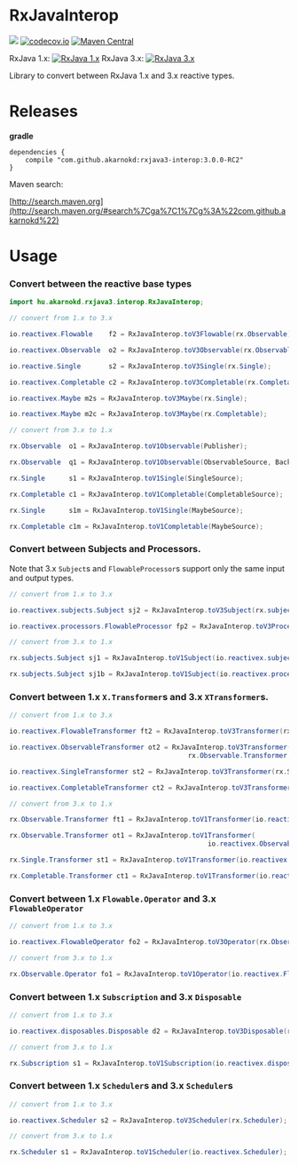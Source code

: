 # RxJavaInterop


<a href='https://travis-ci.org/akarnokd/RxJavaInterop/builds'><img src='https://travis-ci.org/akarnokd/RxJavaInterop.svg?branch=3.x'></a>
[![codecov.io](http://codecov.io/github/akarnokd/RxJavaInterop/coverage.svg?branch=3.x)](http://codecov.io/github/akarnokd/RxJavaInterop?branch=3.x)
[![Maven Central](https://maven-badges.herokuapp.com/maven-central/com.github.akarnokd/rxjava3-interop/badge.svg)](https://maven-badges.herokuapp.com/maven-central/com.github.akarnokd/rxjava3-interop)

RxJava 1.x: [![RxJava 1.x](https://maven-badges.herokuapp.com/maven-central/io.reactivex/rxjava/badge.svg)](https://maven-badges.herokuapp.com/maven-central/maven-central/io.reactivex/rxjava)
RxJava 3.x: [![RxJava 3.x](https://maven-badges.herokuapp.com/maven-central/io.reactivex.rxjava3/rxjava/badge.svg)](https://maven-badges.herokuapp.com/maven-central/io.reactivex.rxjava3/rxjava)

Library to convert between RxJava 1.x and 3.x reactive types.

# Releases


**gradle**

```
dependencies {
    compile "com.github.akarnokd:rxjava3-interop:3.0.0-RC2"
}
```


Maven search:

[http://search.maven.org](http://search.maven.org/#search%7Cga%7C1%7Cg%3A%22com.github.akarnokd%22)

# Usage

### Convert between the reactive base types

```java
import hu.akarnokd.rxjava3.interop.RxJavaInterop;

// convert from 1.x to 3.x

io.reactivex.Flowable    f2 = RxJavaInterop.toV3Flowable(rx.Observable);

io.reactivex.Observable  o2 = RxJavaInterop.toV3Observable(rx.Observable);

io.reactive.Single       s2 = RxJavaInterop.toV3Single(rx.Single);

io.reactivex.Completable c2 = RxJavaInterop.toV3Completable(rx.Completable);

io.reactivex.Maybe m2s = RxJavaInterop.toV3Maybe(rx.Single);

io.reactivex.Maybe m2c = RxJavaInterop.toV3Maybe(rx.Completable);

// convert from 3.x to 1.x

rx.Observable  o1 = RxJavaInterop.toV1Observable(Publisher);

rx.Observable  q1 = RxJavaInterop.toV1Observable(ObservableSource, BackpressureStrategy);

rx.Single      s1 = RxJavaInterop.toV1Single(SingleSource);

rx.Completable c1 = RxJavaInterop.toV1Completable(CompletableSource);

rx.Single      s1m = RxJavaInterop.toV1Single(MaybeSource);

rx.Completable c1m = RxJavaInterop.toV1Completable(MaybeSource);
```

### Convert between Subjects and Processors. 

Note that 3.x `Subject`s and `FlowableProcessor`s support only the same input and output types.

```java
// convert from 1.x to 3.x

io.reactivex.subjects.Subject sj2 = RxJavaInterop.toV3Subject(rx.subjects.Subject);

io.reactivex.processors.FlowableProcessor fp2 = RxJavaInterop.toV3Processor(rx.subjects.Subject);

// convert from 3.x to 1.x

rx.subjects.Subject sj1 = RxJavaInterop.toV1Subject(io.reactivex.subjects.Subject);

rx.subjects.Subject sj1b = RxJavaInterop.toV1Subject(io.reactivex.processors.FlowableProcessor);
```

### Convert between 1.x `X.Transformer`s and 3.x `XTransformer`s.

```java
// convert from 1.x to 3.x

io.reactivex.FlowableTransformer ft2 = RxJavaInterop.toV3Transformer(rx.Observable.Transformer);

io.reactivex.ObservableTransformer ot2 = RxJavaInterop.toV3Transformer(
                                             rx.Observable.Transformer, io.reactivex.BackpressureStrategy);

io.reactivex.SingleTransformer st2 = RxJavaInterop.toV3Transformer(rx.Single.Transformer);

io.reactivex.CompletableTransformer ct2 = RxJavaInterop.toV3Transformer(rx.Completable.Transformer);

// convert from 3.x to 1.x

rx.Observable.Transformer ft1 = RxJavaInterop.toV1Transformer(io.reactivex.FlowableTransformer);

rx.Observable.Transformer ot1 = RxJavaInterop.toV1Transformer(
                                                  io.reactivex.ObservableTransformer, io.reactivex.BackpressureStrategy);

rx.Single.Transformer st1 = RxJavaInterop.toV1Transformer(io.reactivex.SingleTransformer);

rx.Completable.Transformer ct1 = RxJavaInterop.toV1Transformer(io.reactivex.CompletableTransformer);
```

### Convert between 1.x `Flowable.Operator` and 3.x `FlowableOperator`

```java
// convert from 1.x to 3.x

io.reactivex.FlowableOperator fo2 = RxJavaInterop.toV3Operator(rx.Observable.Operator);

// convert from 3.x to 1.x

rx.Observable.Operator fo1 = RxJavaInterop.toV1Operator(io.reactivex.FlowableOperator);
```

### Convert between 1.x `Subscription` and 3.x `Disposable`

```java
// convert from 1.x to 3.x

io.reactivex.disposables.Disposable d2 = RxJavaInterop.toV3Disposable(rx.Subscription);

// convert from 3.x to 1.x

rx.Subscription s1 = RxJavaInterop.toV1Subscription(io.reactivex.disposables.Disposable);
```


### Convert between 1.x `Scheduler`s and 3.x `Scheduler`s

```java
// convert from 1.x to 3.x

io.reactivex.Scheduler s2 = RxJavaInterop.toV3Scheduler(rx.Scheduler);

// convert from 3.x to 1.x

rx.Scheduler s1 = RxJavaInterop.toV1Scheduler(io.reactivex.Scheduler);
```
